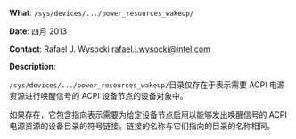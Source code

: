 **What**: `/sys/devices/.../power_resources_wakeup/`

**Date**: 四月 2013

**Contact**: Rafael J. Wysocki <rafael.j.wysocki@intel.com>

**Description**:

`/sys/devices/.../power_resources_wakeup/`目录仅存在于表示需要 ACPI 电源资源进行唤醒信号的 ACPI 设备节点的设备对象中。

如果存在，它包含指向表示需要为给定设备节点启用以能够发出唤醒信号的 ACPI 电源资源的设备目录的符号链接。链接的名称与它们指向的目录的名称相同。